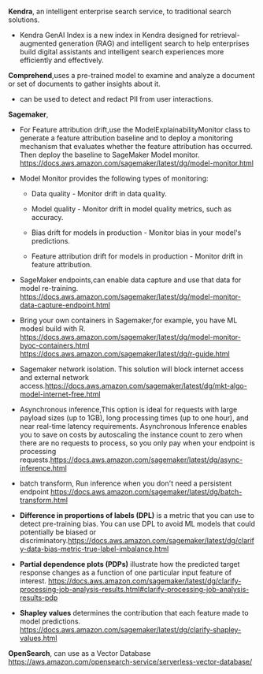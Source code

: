 **Kendra**, an intelligent enterprise search service, to traditional search solutions.
 - Kendra GenAI Index is a new index in Kendra designed for retrieval-augmented generation (RAG) and intelligent search to help enterprises build digital assistants and intelligent search experiences more efficiently and effectively.

**Comprehend**,uses a pre-trained model to examine and analyze a document or set of documents to gather insights about it.
 -  can be used to detect and redact PII from user interactions.

 **Sagemaker**,
 - For Feature attribution drift,use the ModelExplainabilityMonitor class to generate a feature attribution baseline and to deploy a monitoring mechanism that evaluates whether the feature attribution has occurred. Then deploy the baseline to SageMaker Model monitor. https://docs.aws.amazon.com/sagemaker/latest/dg/model-monitor.html
 - Model Monitor provides the following types of monitoring:

    - Data quality - Monitor drift in data quality.

     - Model quality - Monitor drift in model quality metrics, such as accuracy.

     - Bias drift for models in production - Monitor bias in your model's predictions.

     - Feature attribution drift for models in production - Monitor drift in feature attribution.
 - SageMaker endpoints,can enable data capture and use that data for model re-training. https://docs.aws.amazon.com/sagemaker/latest/dg/model-monitor-data-capture-endpoint.html
 - Bring your own containers in Sagemaker,for example, you have ML modesl build with R. https://docs.aws.amazon.com/sagemaker/latest/dg/model-monitor-byoc-containers.html
 https://docs.aws.amazon.com/sagemaker/latest/dg/r-guide.html
- Sagemaker network isolation. This solution will block internet access and external network access.https://docs.aws.amazon.com/sagemaker/latest/dg/mkt-algo-model-internet-free.html
- Asynchronous inference,This option is ideal for requests with large payload sizes (up to 1GB), long processing times (up to one hour), and near real-time latency requirements. Asynchronous Inference enables you to save on costs by autoscaling the instance count to zero when there are no requests to process, so you only pay when your endpoint is processing requests.https://docs.aws.amazon.com/sagemaker/latest/dg/async-inference.html
- batch transform, Run inference when you don't need a persistent endpoint https://docs.aws.amazon.com/sagemaker/latest/dg/batch-transform.html
- **Difference in proportions of labels (DPL)** is a metric that you can use to detect pre-training bias. You can use DPL to avoid ML models that could potentially be biased or discriminatory.https://docs.aws.amazon.com/sagemaker/latest/dg/clarify-data-bias-metric-true-label-imbalance.html
- **Partial dependence plots (PDPs)** illustrate how the predicted target response changes as a function of one particular input feature of interest. https://docs.aws.amazon.com/sagemaker/latest/dg/clarify-processing-job-analysis-results.html#clarify-processing-job-analysis-results-pdp
-  **Shapley values** determines the contribution that each feature made to model predictions.  https://docs.aws.amazon.com/sagemaker/latest/dg/clarify-shapley-values.html



**OpenSearch**, can use as  a Vector Database https://aws.amazon.com/opensearch-service/serverless-vector-database/